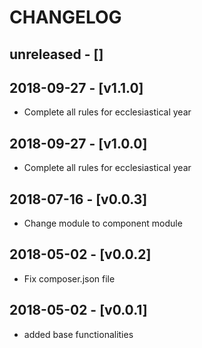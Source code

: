 # CHANGELOG

## unreleased - []

## 2018-09-27 - [v1.1.0]
* Complete all rules for ecclesiastical year

## 2018-09-27 - [v1.0.0]
* Complete all rules for ecclesiastical year

## 2018-07-16 - [v0.0.3]
* Change module to component module

## 2018-05-02 - [v0.0.2]
* Fix composer.json file

## 2018-05-02 - [v0.0.1]
 * added base functionalities
